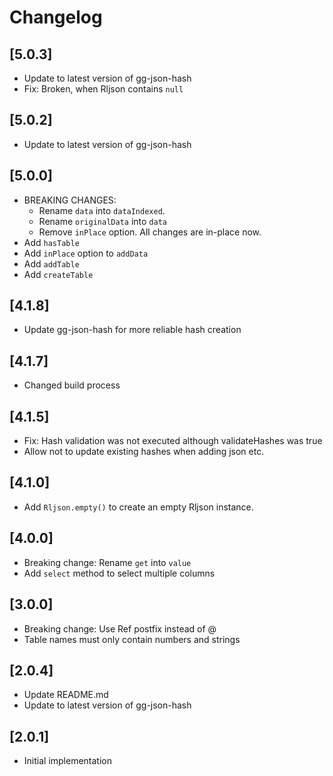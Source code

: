 # Changelog

## [5.0.3]

- Update to latest version of gg-json-hash
- Fix: Broken, when Rljson contains `null`

## [5.0.2]

- Update to latest version of gg-json-hash

## [5.0.0]

- BREAKING CHANGES:
  - Rename `data` into `dataIndexed`.
  - Rename `originalData` into `data`
  - Remove `inPlace` option. All changes are in-place now.
- Add `hasTable`
- Add `inPlace` option to `addData`
- Add `addTable`
- Add `createTable`

## [4.1.8]

- Update gg-json-hash for more reliable hash creation

## [4.1.7]

- Changed build process

## [4.1.5]

- Fix: Hash validation was not executed although validateHashes was true
- Allow not to update existing hashes when adding json etc.

## [4.1.0]

- Add `Rljson.empty()` to create an empty Rljson instance.

## [4.0.0]

- Breaking change: Rename `get` into `value`
- Add `select` method to select multiple columns

## [3.0.0]

- Breaking change: Use Ref postfix instead of @
- Table names must only contain numbers and strings

## [2.0.4]

- Update README.md
- Update to latest version of gg-json-hash

## [2.0.1]

- Initial implementation
